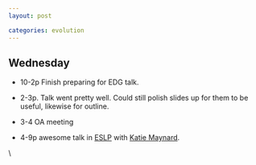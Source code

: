 ```yaml
---
layout: post

categories: evolution
---
```






 





Wednesday
---------

-   10-2p Finish preparing for EDG talk.

-   2-3p. Talk went pretty well. Could still polish slides up for them
    to be useful, likewise for outline.

-   3-4 OA meeting

-   4-9p awesome talk in
    [ESLP](http://daviswiki.org/Education_For_Sustainable_Living_Program "http://daviswiki.org/Education_For_Sustainable_Living_Program")
    with [Katie
    Maynard](http://sustainability.ucsb.edu/academics/staff.php "http://sustainability.ucsb.edu/academics/staff.php").

\


